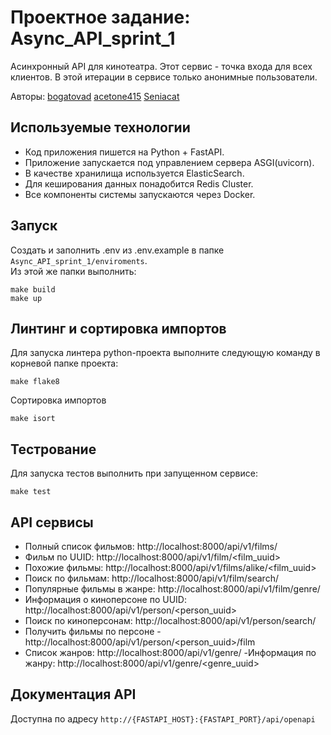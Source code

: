 # Проектное задание: Async_API_sprint_1
Асинхронный API для кинотеатра. Этот сервис - точка входа для всех клиентов. В этой итерации в сервисе только анонимные пользователи.

Авторы:
[bogatovad](https://github.com/bogatovad)
[acetone415](https://github.com/acetone415)
[Seniacat](https://github.com/Seniacat)

## Используемые технологии
 - Код приложения пишется на Python + FastAPI.
 - Приложение запускается под управлением сервера ASGI(uvicorn).
 - В качестве хранилища используется ElasticSearch.
 - Для кеширования данных понадобится Redis Cluster.
 - Все компоненты системы запускаются через Docker.


## Запуск
Создать и заполнить .env из .env.example в папке `Async_API_sprint_1/enviroments`.  
Из этой же папки выполнить:
```
make build
make up
```

## Линтинг и сортировка импортов
Для запуска линтера python-проекта выполните следующую команду в корневой папке проекта:
```
make flake8
```
Сортировка импортов
```
make isort
```

## Тестрование
Для запуска тестов выполнить при запущенном сервисе: 
```
make test
```

## API сервисы

 - Полный список фильмов: http://localhost:8000/api/v1/films/
 - Фильм по UUID: http://localhost:8000/api/v1/film/<film_uuid>
 - Похожие фильмы: http://localhost:8000/api/v1/films/alike/<film_uuid>
 - Поиск по фильмам: http://localhost:8000/api/v1/film/search/
 - Популярные фильмы в жанре: http://localhost:8000/api/v1/film/genre/<uuid>
 - Информация о киноперсоне по UUID: http://localhost:8000/api/v1/person/<person_uuid>
 - Поиск по киноперсонам: http://localhost:8000/api/v1/person/search/
 - Получить фильмы по персоне - http://localhost:8000/api/v1/person/<person_uuid>/film
 - Список жанров: http://localhost:8000/api/v1/genre/
  -Информация по жанру: http://localhost:8000/api/v1/genre/<genre_uuid>


## Документация API
Доступна по адресу `http://{FASTAPI_HOST}:{FASTAPI_PORT}/api/openapi`
